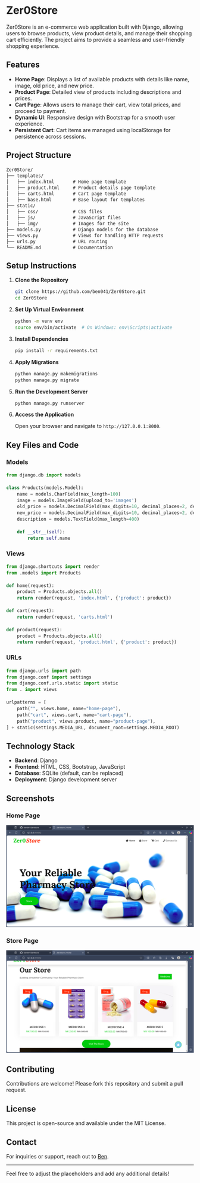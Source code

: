 # Zer0Store

Zer0Store is an e-commerce web application built with Django, allowing users to browse products, view product details, and manage their shopping cart efficiently. The project aims to provide a seamless and user-friendly shopping experience.

## Features

- **Home Page**: Displays a list of available products with details like name, image, old price, and new price.
- **Product Page**: Detailed view of products including descriptions and prices.
- **Cart Page**: Allows users to manage their cart, view total prices, and proceed to payment.
- **Dynamic UI**: Responsive design with Bootstrap for a smooth user experience.
- **Persistent Cart**: Cart items are managed using localStorage for persistence across sessions.

## Project Structure

```plaintext
Zer0Store/
├── templates/
│   ├── index.html       # Home page template
│   ├── product.html     # Product details page template
│   ├── carts.html       # Cart page template
│   ├── base.html        # Base layout for templates
├── static/
│   ├── css/             # CSS files
│   ├── js/              # JavaScript files
│   ├── img/             # Images for the site
├── models.py            # Django models for the database
├── views.py             # Views for handling HTTP requests
├── urls.py              # URL routing
└── README.md            # Documentation
```

## Setup Instructions

1. **Clone the Repository**

   ```bash
   git clone https://github.com/ben041/Zer0Store.git
   cd Zer0Store
   ```

2. **Set Up Virtual Environment**

   ```bash
   python -m venv env
   source env/bin/activate  # On Windows: env\Scripts\activate
   ```

3. **Install Dependencies**

   ```bash
   pip install -r requirements.txt
   ```

4. **Apply Migrations**

   ```bash
   python manage.py makemigrations
   python manage.py migrate
   ```

5. **Run the Development Server**

   ```bash
   python manage.py runserver
   ```

6. **Access the Application**

   Open your browser and navigate to `http://127.0.0.1:8000`.

## Key Files and Code

### Models

```python
from django.db import models

class Products(models.Model):
    name = models.CharField(max_length=100)
    image = models.ImageField(upload_to='images')
    old_price = models.DecimalField(max_digits=10, decimal_places=2, default=0)
    new_price = models.DecimalField(max_digits=10, decimal_places=2, default=100)
    description = models.TextField(max_length=400)

    def __str__(self):
        return self.name
```

### Views

```python
from django.shortcuts import render
from .models import Products

def home(request):
    product = Products.objects.all()
    return render(request, 'index.html', {'product': product})

def cart(request):
    return render(request, 'carts.html')

def product(request):
    product = Products.objects.all()
    return render(request, 'product.html', {'product': product})
```

### URLs

```python
from django.urls import path
from django.conf import settings
from django.conf.urls.static import static
from . import views

urlpatterns = [
    path("", views.home, name="home-page"),
    path("cart", views.cart, name="cart-page"),
    path("product", views.product, name="product-page"),
] + static(settings.MEDIA_URL, document_root=settings.MEDIA_ROOT)
```

## Technology Stack

- **Backend**: Django
- **Frontend**: HTML, CSS, Bootstrap, JavaScript
- **Database**: SQLite (default, can be replaced)
- **Deployment**: Django development server

## Screenshots

### Home Page
![Home Page](screenshots/home.png)

### Store Page
![store Page](screenshots/store.png)

## Contributing

Contributions are welcome! Please fork this repository and submit a pull request.

## License

This project is open-source and available under the MIT License.

## Contact

For inquiries or support, reach out to [Ben](mailto:benmalunga041@gmail.com).

---

Feel free to adjust the placeholders and add any additional details!